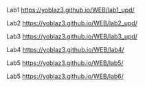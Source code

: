 Lab1 https://yoblaz3.github.io/WEB/lab1_upd/

Lab2 https://yoblaz3.github.io/WEB/lab2_upd/

Lab3 https://yoblaz3.github.io/WEB/lab3_upd/

Lab4 https://yoblaz3.github.io/WEB/lab4/

Lab5 https://yoblaz3.github.io/WEB/lab5/

Lab5 https://yoblaz3.github.io/WEB/lab6/
